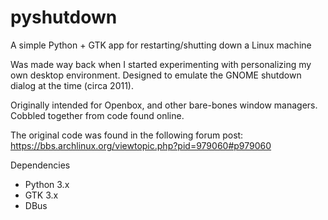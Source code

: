 # pyshutdown
A simple Python + GTK app for restarting/shutting down a Linux machine

Was made way back when I started experimenting with personalizing my own desktop environment. Designed to emulate the GNOME shutdown dialog at the time (circa 2011).

Originally intended for Openbox, and other bare-bones window managers. Cobbled together from code found online.

The original code was found in the following forum post:
https://bbs.archlinux.org/viewtopic.php?pid=979060#p979060

Dependencies
* Python 3.x
* GTK 3.x
* DBus
